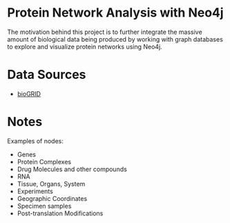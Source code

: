 # Protein Network Analysis with Neo4j
The motivation behind this project is to further integrate the massive amount of biological data being produced by working with graph databases to explore and visualize protein networks using Neo4j.

# Data Sources
* [bioGRID](https://thebiogrid.org/)

# Notes
Examples of nodes:
* Genes
* Protein Complexes
* Drug Molecules and other compounds
* RNA
* Tissue, Organs, System
* Experiments
* Geographic Coordinates
* Specimen samples
* Post-translation Modifications

